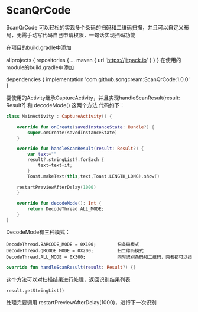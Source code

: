 # ScanQrCode
ScanQrCode 可以轻松的实现多个条码的扫码和二维码扫描，并且可以自定义布局，无需手动写代码自己申请权限，一句话实现扫码功能

在项目的build.gradle中添加

allprojects {
	repositories {
		...
		maven { url 'https://jitpack.io' }
	}
}
在使用的module的build.gradle中添加

dependencies {
	  implementation 'com.github.songcream:ScanQrCode:1.0.0'
}

要使用的Activity继承CaptureActivity，并且实现handleScanResult(result: Result?) 和 decodeMode() 这两个方法
代码如下：
```kotlin
class MainActivity : CaptureActivity() {

    override fun onCreate(savedInstanceState: Bundle?) {
        super.onCreate(savedInstanceState)
    }

    override fun handleScanResult(result: Result?) {
        var text=""
        result?.stringList?.forEach {
            text=text+it;
        }
        Toast.makeText(this,text,Toast.LENGTH_LONG).show()
	
	restartPreviewAfterDelay(1000)
    }

    override fun decodeMode(): Int {
        return DecodeThread.ALL_MODE;
    }
}
```

DecodeMode有三种模式：
```
DecodeThread.BARCODE_MODE = 0X100;        扫条码模式      
DecodeThread.QRCODE_MODE = 0X200;         扫二维码模式
DecodeThread.ALL_MODE = 0X300;            同时识别条码和二维码，两者都可以扫
```

```kotlin
override fun handleScanResult(result: Result?) {}
```
这个方法可以对扫描结果进行处理，返回识别结果列表
```
result.getStringList()
```  
处理完要调用  restartPreviewAfterDelay(1000)，进行下一次识别
